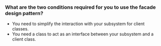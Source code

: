### What are the two conditions required for you to use the facade design pattern?
- You need to simplify the interaction with your subsystem for client classes.
- You need a class to act as an interface between your subsystem and a client class.
